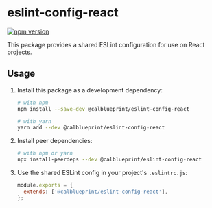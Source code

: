 # eslint-config-react

[![npm version](https://badge.fury.io/js/@calblueprint%2Feslint-config-react.svg)](https://badge.fury.io/js/@calblueprint%2Feslint-config-react)

This package provides a shared ESLint configuration for use on React projects.

## Usage

1. Install this package as a development dependency:

    ```sh
    # with npm
    npm install --save-dev @calblueprint/eslint-config-react

    # with yarn
    yarn add --dev @calblueprint/eslint-config-react
    ```

2. Install peer dependencies:

    ```sh
    # with npm or yarn
    npx install-peerdeps --dev @calblueprint/eslint-config-react
    ```

3. Use the shared ESLint config in your project's `.eslintrc.js`:
   
    ```js
    module.exports = {
      extends: ['@calblueprint/eslint-config-react'],
    };
    ```